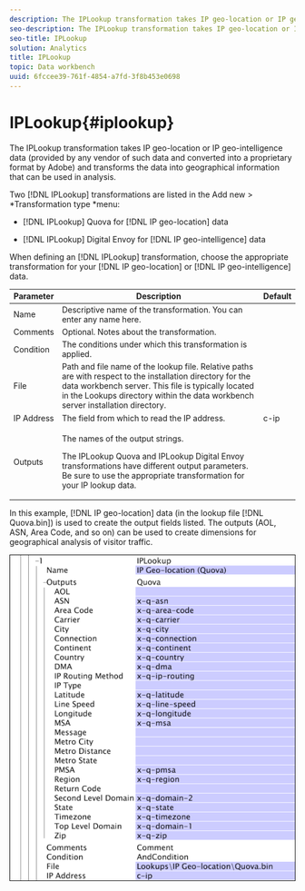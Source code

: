 ```yaml
---
description: The IPLookup transformation takes IP geo-location or IP geo-intelligence data (provided by any vendor of such data and converted into a proprietary format by Adobe) and transforms the data into geographical information that can be used in analysis.
seo-description: The IPLookup transformation takes IP geo-location or IP geo-intelligence data (provided by any vendor of such data and converted into a proprietary format by Adobe) and transforms the data into geographical information that can be used in analysis.
seo-title: IPLookup
solution: Analytics
title: IPLookup
topic: Data workbench
uuid: 6fccee39-761f-4854-a7fd-3f8b453e0698
---
```


# IPLookup{#iplookup}

The IPLookup transformation takes IP geo-location or IP geo-intelligence data (provided by any vendor of such data and converted into a proprietary format by Adobe) and transforms the data into geographical information that can be used in analysis.

Two [!DNL IPLookup] transformations are listed in the Add new > *Transformation type *menu:

* [!DNL IPLookup] Quova for [!DNL IP geo-location] data 

* [!DNL IPLookup] Digital Envoy for [!DNL IP geo-intelligence] data

When defining an [!DNL IPLookup] transformation, choose the appropriate transformation for your [!DNL IP geo-location] or [!DNL IP geo-intelligence] data.

<table id="table_C438A30AB5E64160A5C486D6887B1D7E"> 
 <thead> 
  <tr> 
   <th colname="col1" class="entry"> Parameter </th> 
   <th colname="col2" class="entry"> Description </th> 
   <th colname="col3" class="entry"> Default </th> 
  </tr> 
 </thead>
 <tbody> 
  <tr> 
   <td colname="col1"> Name </td> 
   <td colname="col2"> Descriptive name of the transformation. You can enter any name here. </td> 
   <td colname="col3"> </td> 
  </tr> 
  <tr> 
   <td colname="col1"> Comments </td> 
   <td colname="col2"> Optional. Notes about the transformation. </td> 
   <td colname="col3"> </td> 
  </tr> 
  <tr> 
   <td colname="col1"> Condition </td> 
   <td colname="col2"> The conditions under which this transformation is applied. </td> 
   <td colname="col3"> </td> 
  </tr> 
  <tr> 
   <td colname="col1"> File </td> 
   <td colname="col2"> Path and file name of the lookup file. Relative paths are with respect to the installation directory for the data workbench server. This file is typically located in the Lookups directory within the data workbench server installation directory. </td> 
   <td colname="col3"> </td> 
  </tr> 
  <tr> 
   <td colname="col1"> IP Address </td> 
   <td colname="col2"> The field from which to read the IP address. </td> 
   <td colname="col3"> c-ip </td> 
  </tr> 
  <tr> 
   <td colname="col1"> Outputs </td> 
   <td colname="col2"> <p>The names of the output strings. </p> <p> The <span class="wintitle"> IPLookup</span> Quova and <span class="wintitle"> IPLookup</span> Digital Envoy transformations have different output parameters. Be sure to use the appropriate transformation for your IP lookup data. </p> </td> 
   <td colname="col3"> </td> 
  </tr> 
 </tbody> 
</table>

In this example, [!DNL IP geo-location] data (in the lookup file [!DNL Quova.bin]) is used to create the output fields listed. The outputs (AOL, ASN, Area Code, and so on) can be used to create dimensions for geographical analysis of visitor traffic.

![](assets/cfg_TransformationType_IPLookup.png)

